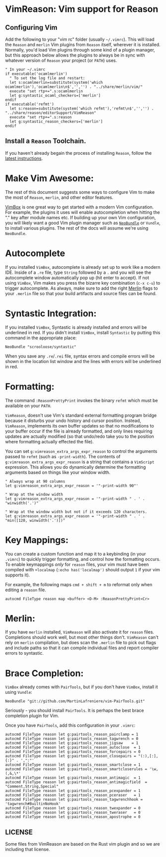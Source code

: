 VimReason: Vim support for Reason
=========================================

Configuring Vim
------------------

Add the following to your "vim rc" folder (usually `~/.vimrc`). This will load
the `Reason` and `merlin` Vim plugins from `Reason` itself, wherever it is
installed. Normally, you'd load Vim plugins through some kind of a plugin manager,
but this approach below allows the plugins to always be in sync with whatever version of
`Reason` your project (or `PATH`) uses.

```vim
" In your ~/.vimrc
if executable('ocamlmerlin')
  " To set the log file and restart:
  let s:ocamlmerlin=substitute(system('which ocamlmerlin'),'ocamlmerlin\n$','','') . "../share/merlin/vim/"
  execute "set rtp+=".s:ocamlmerlin
  let g:syntastic_ocaml_checkers=['merlin']
endif
if executable('refmt')
  let s:reason=substitute(system('which refmt'),'refmt\n$','','') . "../share/reason/editorSupport/VimReason"
  execute "set rtp+=".s:reason
  let g:syntastic_reason_checkers=['merlin']
endif
```


Install a `Reason` Toolchain.
------------------
If you haven't already begain the process of installing `Reason`, follow the
[latest
instructions](https://github.com/facebook/Reason/blob/master/README.md#install-via-npm).


Make Vim Awesome:
============

The rest of this document suggests some ways to configure Vim to make the most
of `Reason`, `merlin`, and other editor features.

[VimBox](https://github.com/jordwalke/vimbox) is one great way to get started
with a modern Vim configuration. For example, the plugins it uses will enable
autocompletion when hitting the "." key after module names etc. If building up
your own Vim configuration, you will likely want a good Vim plugin manager such
as [`NeoBundle`](https://github.com/Shougo/neobundle.vim) or `Vundle`, to
install various plugins. The rest of the docs will assume we're using
`NeoBundle`.

Autocomplete
==========

If you installed `VimBox`, autocomplete is already set up to work like a modern
IDE. Inside of a `.re` file, type `String` followed by a `.` and you will see
the autocomplete window automatically pop up (hit enter to accept). If not
using `VimBox`, Vim makes you press the bizarre key combination (`c-x c-u`) to
trigger autocomplete. As always, make sure to add the right
[Merlin](https://github.com/the-lambda-church/merlin) flags to your `.merlin`
file so that your build artifacts and source files can be found.


Syntastic Integration:
==========

If you installed `VimBox`, Syntastic is already installed and errors will be
underlined in red. If you didn't install `VimBox`, install `Syntastic` by
putting this command in the appropriate place:

```vim
NeoBundle "scrooloose/syntastic"
```

When you save any `.re`/`.rei` file, syntax errors and compile errors will be
shown in the location list window and the lines with errors will be underlined
in red.

Formatting:
===========

The command `:ReasonPrettyPrint` invokes the binary `refmt` which must be
available on your `PATH`.

`VimReason`, doesn't use Vim's standard external formatting program bridge
because it disturbs your undo history and cursor position. Instead,
`VimReason`, implements its own buffer updates so that no modifications to your
buffer occur if the file is already formatted, and only lines requiring updates
are actually modified (so that undo/redo take you to the position where
formatting actually effected the file).

You can set `g:vimreason_extra_args_expr_reason` to control the arguments
passed to `refmt` (such as `-print-width`). The contents of
`g:vimreason_extra_args_expr_reason` is a string that contains a `VimScript`
expression. This allows you do dynamically determine the formatting arguments
based on things like your window width.

```vim
" Always wrap at 90 columns
let g:vimreason_extra_args_expr_reason = '"-print-width 90"'

" Wrap at the window width
let g:vimreason_extra_args_expr_reason = '"-print-width " . ' .  "winwidth('.')"

" Wrap at the window width but not if it exceeds 120 characters.
let g:vimreason_extra_args_expr_reason = '"-print-width " . ' .  "min([120, winwidth('.')])"
```

Key Mappings:
=============

You can create a custom function and map it to a keybinding (in your `.vimrc`)
to quickly trigger formatting, and control how the formatting occurs. To enable
keymappings *only* for `reason` files, your vim must have been compiled with
`+localmap` (`:echo has('localmap')` should output `1` if your vim supports it).

For example, the following maps `cmd + shift + m` to reformat only when editing
a `reason` file.

```vim
autocmd FileType reason map <buffer> <D-M> :ReasonPrettyPrint<Cr>
```


Merlin:
===========
If you have `merlin` installed, `VimReason` will also activate it for `reason`
files. Completions should work well, but most other things don't. `VimReason`
can't rely on `merlin` compilation, but does scan the `.merlin` file to pick
out flags and include paths so that it can compile individual files and report
compiler errors to syntastic.


Brace Completion:
============
`VimBox` already comes with `PairTools`, but if you don't have `VimBox`, install it using `Vundle`:

```vim
NeoBundle "git://github.com/MartinLafreniere/vim-PairTools.git"
```

Seriously - you should install `PairTools`. It is perhaps the best brace completion plugin for Vim.

Once you have `PairTools`, add this configuration in your `.vimrc`:

```vim
autocmd FileType reason let g:pairtools_reason_pairclamp = 1
autocmd FileType reason let g:pairtools_reason_tagwrench = 0
autocmd FileType reason let g:pairtools_reason_jigsaw    = 1
autocmd FileType reason let g:pairtools_reason_autoclose  = 1
autocmd FileType reason let g:pairtools_reason_forcepairs = 0
autocmd FileType reason let g:pairtools_reason_closepairs = "(:),[:],{:}" . ',":"'
autocmd FileType reason let g:pairtools_reason_smartclose = 1
autocmd FileType reason let g:pairtools_reason_smartcloserules = '\w,(,&,\*'
autocmd FileType reason let g:pairtools_reason_antimagic  = 1
autocmd FileType reason let g:pairtools_reason_antimagicfield  = "Comment,String,Special"
autocmd FileType reason let g:pairtools_reason_pcexpander = 1
autocmd FileType reason let g:pairtools_reason_pceraser   = 1
autocmd FileType reason let g:pairtools_reason_tagwrenchhook = 'tagwrench#BuiltinNoHook'
autocmd FileType reason let g:pairtools_reason_twexpander = 0
autocmd FileType reason let g:pairtools_reason_tweraser   = 0
autocmd FileType reason let g:pairtools_reason_apostrophe = 0
```

LICENSE
-------
Some files from VimReason are based on the Rust vim plugin and so we are including that license.

